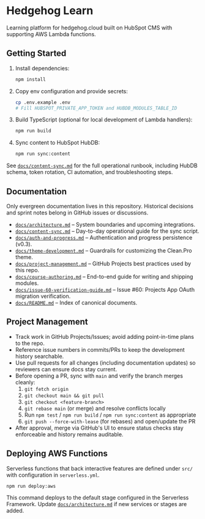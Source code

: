 # Hedgehog Learn

Learning platform for hedgehog.cloud built on HubSpot CMS with supporting AWS Lambda functions.

## Getting Started
1. Install dependencies:
   ```bash
   npm install
   ```
2. Copy env configuration and provide secrets:
   ```bash
   cp .env.example .env
   # Fill HUBSPOT_PRIVATE_APP_TOKEN and HUBDB_MODULES_TABLE_ID
   ```
3. Build TypeScript (optional for local development of Lambda handlers):
   ```bash
   npm run build
   ```
4. Sync content to HubSpot HubDB:
   ```bash
   npm run sync:content
   ```

See [`docs/content-sync.md`](docs/content-sync.md) for the full operational runbook, including HubDB schema, token rotation, CI automation, and troubleshooting steps.

## Documentation
Only evergreen documentation lives in this repository. Historical decisions and sprint notes belong in GitHub issues or discussions.

- [`docs/architecture.md`](docs/architecture.md) – System boundaries and upcoming integrations.
- [`docs/content-sync.md`](docs/content-sync.md) – Day-to-day operational guide for the sync script.
- [`docs/auth-and-progress.md`](docs/auth-and-progress.md) – Authentication and progress persistence (v0.3).
- [`docs/theme-development.md`](docs/theme-development.md) – Guardrails for customizing the Clean.Pro theme.
- [`docs/project-management.md`](docs/project-management.md) – GitHub Projects best practices used by this repo.
- [`docs/course-authoring.md`](docs/course-authoring.md) – End-to-end guide for writing and shipping modules.
- [`docs/issue-60-verification-guide.md`](docs/issue-60-verification-guide.md) – Issue #60: Projects App OAuth migration verification.
- [`docs/README.md`](docs/README.md) – Index of canonical documents.

## Project Management
- Track work in GitHub Projects/Issues; avoid adding point-in-time plans to the repo.
- Reference issue numbers in commits/PRs to keep the development history searchable.
- Use pull requests for all changes (including documentation updates) so reviewers can ensure docs stay current.
- Before opening a PR, sync with `main` and verify the branch merges cleanly:
  1. `git fetch origin`
  2. `git checkout main && git pull`
  3. `git checkout <feature-branch>`
  4. `git rebase main` (or merge) and resolve conflicts locally
  5. Run `npm test` / `npm run build` / `npm run sync:content` as appropriate
  6. `git push --force-with-lease` (for rebases) and open/update the PR
- After approval, merge via GitHub's UI to ensure status checks stay enforceable and history remains auditable.

## Deploying AWS Functions
Serverless functions that back interactive features are defined under `src/` with configuration in `serverless.yml`.

```
npm run deploy:aws
```

This command deploys to the default stage configured in the Serverless Framework. Update [`docs/architecture.md`](docs/architecture.md) if new services or stages are added.
